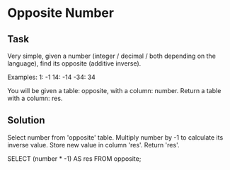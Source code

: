 # Opposite Number

## Task
Very simple, given a number (integer / decimal / both depending on the language), find its opposite (additive inverse).

Examples:
1: -1
14: -14
-34: 34

You will be given a table: opposite, with a column: number. Return a table with a column: res.


## Solution
Select number from 'opposite' table.
Multiply number by -1 to calculate its inverse value.
Store new value in column 'res'.
Return 'res'.

SELECT (number * -1) AS res
FROM opposite;
